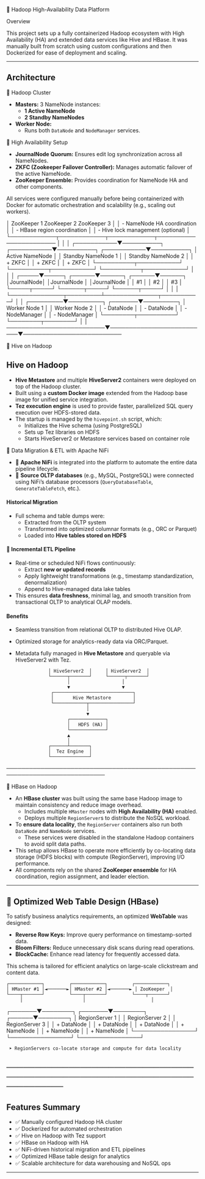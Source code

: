 📌 Hadoop High-Availability Data Platform

Overview

This project sets up a fully containerized Hadoop ecosystem with High Availability (HA) and extended data services like Hive and HBase. It was manually built from scratch using custom configurations and then Dockerized for ease of deployment and scaling.

---

## Architecture

📌 Hadoop Cluster

- **Masters:** 3 NameNode instances:
  - **1 Active NameNode**
  - **2 Standby NameNodes**
- **Worker Node:** 
  - Runs both `DataNode` and `NodeManager` services.

📌 High Availability Setup

- **JournalNode Quorum:** Ensures edit log synchronization across all NameNodes.
- **ZKFC (Zookeeper Failover Controller):** Manages automatic failover of the active NameNode.
- **ZooKeeper Ensemble:** Provides coordination for NameNode HA and other components.

All services were configured manually before being containerized with Docker for automatic orchestration and scalability (e.g., scaling out workers).




│ ZooKeeper 1   ZooKeeper 2   ZooKeeper 3                      │
│ - NameNode HA coordination                                   │
│ - HBase region coordination                                  │
│ - Hive lock management (optional)                            │
└────────────┬────────────┬────────────┬───────────────────────
             │            │            │
 ┌───────────▼──────────┐ ┌───────────▼──────────┐ ┌───────────▼──────────┐
 │   Active NameNode    │ │  Standby NameNode 1  │ │  Standby NameNode 2  │
 │   + ZKFC             │ │  + ZKFC              │ │  + ZKFC              │
 └──────────┬───────────┘ └──────────┬───────────┘ └──────────┬───────────┘
            │                        │                         │
      ┌─────▼─────┐           ┌──────▼──────┐           ┌──────▼──────┐
      │JournalNode│           │JournalNode │           │JournalNode │
      │    #1     │           │    #2      │           │    #3      │
      └─────┬─────┘           └──────┬─────┘           └──────┬─────┘
            │                        │                         │
            └──────────────┬─────────┴──────────────┬──────────┘
                           │                        │
                 ┌─────────▼─────────┐      ┌───────▼─────────┐
                 │   Worker Node 1   │      │   Worker Node 2 │
                 │ - DataNode        │      │ - DataNode      │
                 │ - NodeManager     │      │ - NodeManager   │
                 └────────┬──────────┘      └────────┬────────┘
                          │                          │
──────────────────────────▼──────────────────────────▼──────────────────────────


📌 Hive on Hadoop
##  Hive on Hadoop

-  **Hive Metastore** and multiple **HiveServer2** containers were deployed on top of the Hadoop cluster.
-  Built using a **custom Docker image** extended from the Hadoop base image for unified service integration.
- **Tez execution engine** is used to provide faster, parallelized SQL query execution over HDFS-stored data.
- The startup is managed by the `hivepoint.sh` script, which:
  - Initializes the Hive schema (using PostgreSQL)
  - Sets up Tez libraries on HDFS
  - Starts HiveServer2 or Metastore services based on container role

 📌 Data Migration & ETL with Apache NiFi

- 🔄 **Apache NiFi** is integrated into the platform to automate the entire data pipeline lifecycle.
- 🧩 **Source OLTP databases** (e.g., MySQL, PostgreSQL) were connected using NiFi’s database processors (`QueryDatabaseTable`, `GenerateTableFetch`, etc.).

#### Historical Migration

- Full schema and table dumps were:
  - Extracted from the OLTP system
  - Transformed into optimized columnar formats (e.g., ORC or Parquet)
  - Loaded into **Hive tables stored on HDFS**

#### 🔁 Incremental ETL Pipeline

- Real-time or scheduled NiFi flows continuously:
  - Extract **new or updated records**
  - Apply lightweight transformations (e.g., timestamp standardization, denormalization)
  - Append to Hive-managed data lake tables
- This ensures **data freshness**, minimal lag, and smooth transition from transactional OLTP to analytical OLAP models.

#### Benefits

- Seamless transition from relational OLTP to distributed Hive OLAP.
- Optimized storage for analytics-ready data via ORC/Parquet.
- Metadata fully managed in **Hive Metastore** and queryable via HiveServer2 with Tez.


       
                  │ HiveServer2  │     │ HiveServer2  │
                  └──────┬───────┘     └──────┬───────┘
                         │                   │
                         ▼                   ▼
                   ┌─────────────────────────────┐
                   │       Hive Metastore        │
                   └────────────┬────────────────┘
                                │
                                ▼
                         ┌─────────────┐
                         │   HDFS (HA) │
                         └─────────────┘
                         ▲
                         │
                  ┌──────┴───────┐
                  │  Tez Engine  │
                  └──────────────┘

────────────────────────────────────────────────────────────────────────────

📌 HBase on Hadoop

- An **HBase cluster** was built using the same base Hadoop image to maintain consistency and reduce image overhead.
  - Includes multiple `HMaster` nodes with **High Availability (HA)** enabled.
  - Deploys multiple `RegionServer`s to distribute the NoSQL workload.
- To **ensure data locality**, the `RegionServer` containers also run both `DataNode` and `NameNode` services.
  - These services were disabled in the standalone Hadoop containers to avoid split data paths.
- This setup allows HBase to operate more efficiently by co-locating data storage (HDFS blocks) with compute (RegionServer), improving I/O performance.
- All components rely on the shared **ZooKeeper ensemble** for HA coordination, region assignment, and leader election.



---

## 📌 Optimized Web Table Design (HBase)

To satisfy business analytics requirements, an optimized **WebTable** was designed:

- **Reverse Row Keys:** Improve query performance on timestamp-sorted data.
- **Bloom Filters:** Reduce unnecessary disk scans during read operations.
- **BlockCache:** Enhance read latency for frequently accessed data.

This schema is tailored for efficient analytics on large-scale clickstream and content data.

    ┌────────────┐         ┌────────────┐         ┌────────────┐
    │ HMaster #1 │◄───────►│ HMaster #2 │◄───────► │ ZooKeeper  │
    └────┬───────┘         └────┬───────┘         └────┬───────┘
         │                      │                        │
 ┌───────▼────────┐     ┌───────▼────────┐       ┌──────▼────────┐
 │ RegionServer 1 │     │ RegionServer 2 │       │ RegionServer 3 │
 │ + DataNode     │     │ + DataNode     │       │ + DataNode     │
 │ + NameNode     │     │ + NameNode     │       │ + NameNode     │
 └────────────────┘     └────────────────┘       └────────────────┘

     ➤ RegionServers co-locate storage and compute for data locality

────────────────────────────────────────────────────────────────────────────
---

## Features Summary

- ✅ Manually configured Hadoop HA cluster
- ✅ Dockerized for automated orchestration
- ✅ Hive on Hadoop with Tez support
- ✅ HBase on Hadoop with HA
- ✅ NiFi-driven historical migration and ETL pipelines
- ✅ Optimized HBase table design for analytics
- ✅ Scalable architecture for data warehousing and NoSQL ops

---

